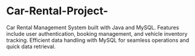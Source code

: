 # Car-Rental-Project-
Car Rental Management System built with Java and MySQL. Features include user authentication, booking management, and vehicle inventory tracking. Efficient data handling with MySQL for seamless operations and quick data retrieval. 
